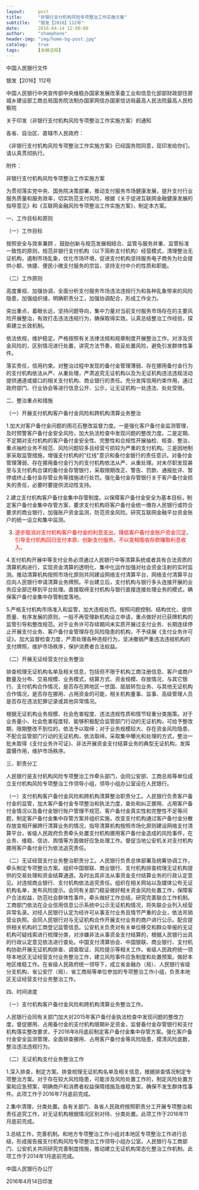 ```yaml
---
layout:     post
title:      "非银行支付机构风险专项整治工作实施方案"
subtitle:   "银发【2016】112号"
date:       2016-04-14 12:00:00
author:     "shamphone"
header-img: "img/home-bg-post.jpg"
catalog:    true
tags:       [金融法规]
---
```


中国人民银行文件

银发【2016】112号

中国人民银行中央宣传部中央维稳办国家发展改革委工业和信息化部部财政部住房城乡建设部工商总局国务院法制办国家网信办国家信访局最高人民法院最高人民检察院

关于印发（非银行支付机构风险专项整治工作实施方案）的通知

各省、自治区、直辖市人民政府：

《非银行支付机构风险专项整治工作实施方案》已经国务院同意，现印发给你们，请认真贯彻执行。

附件：

非银行支付机构风险专项整治工作实施方案

为贯彻落实党中央、国务院决策部署，推动支付服务市场健康发展，提升支付行业服务质量和服务效率，切实防范支付风险，根据《关于促进互联网金融健康发展的指导意见》和《互联网金融风险专项整治工作实施方案》，制定本方案。

一、工作目标和原则

（一）工作目标

按照安全与效率兼顾 、鼓励创新与规范发展相结合、监管与服务并重、监管标准一致性的原则，规范非银行支付机构（以下简称支付机构）经营模式，清理整治无证机构，遏制市场乱象，优化市场环境，促进支付机构坚持服务电子商务为社会提供小额、快捷、便民小微支付服务的宗旨，坚持支付中介的性质和职能。

（二）工作原则

高度重视、加强协调，全面分析支付服务市场违法违规行为和各种乱象带来的风险隐患，加强组织储，明确职责分工，加强协调配合，形成工作全力。

突出重点，着眼长远，坚持问题导向，集中力量对当前支付服务市场存在的主要风险开展整治，有效打击违法违规行为，确保取得实效。认真总结整治工作经验，探索建立长效机制。

依法依规，维护稳定。严格按照有关法律法规和规章制度开展整治工作。对涉及资金风险的，区别情况进行处置，讲究方法节奏，稳妥处置风险，避免引发群体性事件。

落实责任，信用约束。对整治过程中发现的备付金管理薄弱、存在挪用备付金行为的支付机构依法从严、从重处理，严肃追究无证机构以及为无证机构违法违规活动提供通道或接口的相关支付机构、商业银行的责任。充分发挥信用约束作用，通过政府部门、行业协会等进行信息公开、公示，让无证机构一处违法、处处受限。

二、整治重点和措施

（一）开展支付机构客户备付金风险和跨机构清算业务整治

1.加大对客户备付金问题的雨花石整改监督力度。一是强化客户备付金监测管理，及时预警客户备付金安全风险，加大执法检查中发现问题的整改力度。二是定期、不定期对支付机构的客户备付金安全性、完整性和合规性开展抽检、核查、整治，重点抽检业务不规范、风险问题较多且经营亏损较为严重的支付机构。三是因地制家采取监管措施，增强支付机构的"红线"意识和备付金银行的责任意识。对备付金管理薄弱、存在挪用备付金行为的支付机构依法从严、从重处理。对未尽职发现甚至与支付机构合谋的备付金存管银行，采取限期改正、警告、罚款、通报批评、暂停或终止备付金存管业务等措施进行处罚。强化备付金存管银行关于客户备付金损失的责任，必要时要提供流动性支持。

2.建立支付机构客户备付金集中存管制度。以保障客户备付金安全为基本目标，制定客户备付金集中存管方案，要求支付机构将客户备付金统一缴存人民银行或符合要求的商业银行，加强账户资金监测，防范资金风险。研究互联网金融平台资金账户的统一设立和集中监测。

3. <span style="color:red">逐步取消对支付机构客户备付金的利息支出，降低客户备付金账户资金沉淀，引导支付机构回归支付本原、创新支付服务，不以变相吸收存款赚取利息收入。</span>

4.支付机构开展中等支付业务必须通过人民银行中等清算系统或者具有合法资质的清算机构进行，实现资金清算的透明化、集中化运作加强对社会资金注射的实时监测。推动清算机构按照市场化原则共同建设网络支付清算平台，网络支付清算平台应向人民银行申请清算业务牌照。平台建立后，支付机构与银行多头连接开展的业务应全部迁移到平台处理。直接取缔支付机构与银行直接连接处理业务的模式，确保客户备付金集中存管制度落地。

5.严格支付机构市场准入和监管，加大违规处罚。按照问题控制、结构优化、提供质量、有序发展的原则，一般不再受理新机构设立申请，重点做好对已获牌机构的监管引导和整改规范。对于业务许可存续期间未实质开展过支付业务、长期连续停止开展支付业务、客户备付金管理存在风险隐患的机构，不予续展《支付业务许可证》。加大监督检查力度，严肃处理各种违规行为，坚决撤销严重违法违规机构的支付牌照，维护市场秩序，保护消费者合法权益。

（二）开展无证经营支付业务整治

排查梳理无证机构名单及相关信息，包括但不限于机构工商注册信息、客户或商户数量及分布、交易规模、业务模式，结算方式、资金规模、存放情况，与其它银行、支付机构合作情况，是否存在跨地区一世国、层层转包业务、与其他无证机构合作情况，是否存在挪用、占用资金的可能，相关机构董事、监事、高级管理人员是否存在违法犯罪记录或其他异常情况。

根据无证机构业务规模、社会危害程度、违法违规性质和情节轻重分类施策。对于业务量小、社会危害程度轻、能够积极配合监管部门行动的无证机构，可给予整改期，限期整改不到位的，依法予以取缔；对于业务规模较大、存在资金风险隐患、不配合监管部门行动的无证机构，依法取缔。采取集中曝光和处理的方式，整治一批未取得《支付业务许可证》、非法开展资金支付结算业务的典型无证机构，发挥震慑作用，维护市场秩序。

三、职责分工

人民银行是支付机构风险专项整治工作牵头部门，会同公安部、工商总局等单位成立支付机构风险专项整治工作领导小组，领导小组办公室设在人民银行。

（一）支付机构客户备付金风险和跨机构清算整治职责分工。人民银行负责客户备付金的监管，加大客户备付金专项整治和执法力度，查处和纠正挪用、占用客户备付金情况以及备付金银行账户管理不规范、客户备付金真实性和完整性不足等问题，制定客户备付金集中存管方案并组织实施，改变支付机构通过客户备付金分散存放变相开展跨行清算业务的情况，指导清算机构按照市场化原则建设网络支付清算平台，省级人民政府负责牵头处置支付机构挪用客户备付金造成的风险事件，在业务、维稳、信访、舆情等方面做好应急处理工作。督促当地公安机关对支付机构挪用客户备付金行为依法追究责任。

（二）无证经营支付业务整治职责分工。人民银行负责总体部署及统筹协调工作，牵头制定专项整治方案。组织中国银联、商业银行、支付机构排查梳理无证机构提供的交易处理和资金结算通道。及时出具非法从事资金支付结算业务的行政认定意见。对违规商业银行、支付机构依法追究责任。组织在相关网站以及媒体公布无证机构名单，发布风险提示。会同有关部门稳妥做好相关资金风险处置工作，保障客户合法权益，防范社会群体性事件。牵头做好工作总结，研究完善联合工作机制。工商部门依法在企业信用信息公示系统中公示无证机构情况，将失联企业列入经营异常名录。对经人民银行认定为经许可从事支付业务且情节严重的企业，依法吊销营业执照。会同人民银行对与无证机构合作开展支付业务的商户进行公示。配合提供相关机构的工商登记监管信息。公安机关负责对有关单位移交和群众举报的无证机构可疑线索进行梳理分类，对涉嫌非法从事资金支付结算的，根据人民银行出具的行政认定意见依法进行查处。中国支付清算协会、中国银联、商业银行、支付机构协助开展无证机构排查、调查取证、风险提示等相关工作。省级人民政府统一领导本地区无证经营支付业务整治工作，建立风险事件应急制度和处置预案。做好本地区维稳工作。在省级人民政府统一领导下，成立省金融办（局）、人民银行省级分支机构、省公安厅（局）、省工商局等单位参加的专项整治工作小组，负责本地区无证经营支付业务整治工作。

四、时间进度

（一）支付机构客户备付金风险和跨机构清算业务整治工作。

人民银行会同有关部门加大对2015年客户备付金执法检查中发现问题的整改力度，督促挪用、占用备付金的支付机构限期补足资金，监督备付金存管银行和支付机构落实整改要求，于2016年8月底前制定客户备付金集中存管方案。强化客户备付金安全监测管理，全面排查挪用、占用客户备付金等风险隐患，摸清风险底数，整治违法违规行为。

（二）无证机构支付业务整治工作

1.深入排查，制定方案。排查梳理无证机构名单及相关信息，根据排查情况制定专项整治方案。对于存在较大风险隐患，可能涉及风险处置工作的，制定风险处置方案和应急预案，明确商户和消费者权益保障措施及维稳方案，确保不发生群体性事件。此项工作于2016年7月底前完成。

2.集中清理，分类处置。各有关部门、各省人民政府按照职责分工开展专项整治和责任追究工作，对无证机构根据情况区别对待、分类处置。此项工作于2016年11月底前完成。

3.总结工作，完善机制。和地方专项整治工作小组对本地区专项整治工作进行总结，形成报告报支付机构风险专项整治工作领导小组办公室。人民银行与工商部门、公安机关共同研究完善制度措施，推动建立无证机构常态化整治工作机制。此项工作于2014年1月底前完成。

中国人民银行办公厅

2016年4月14日印发


